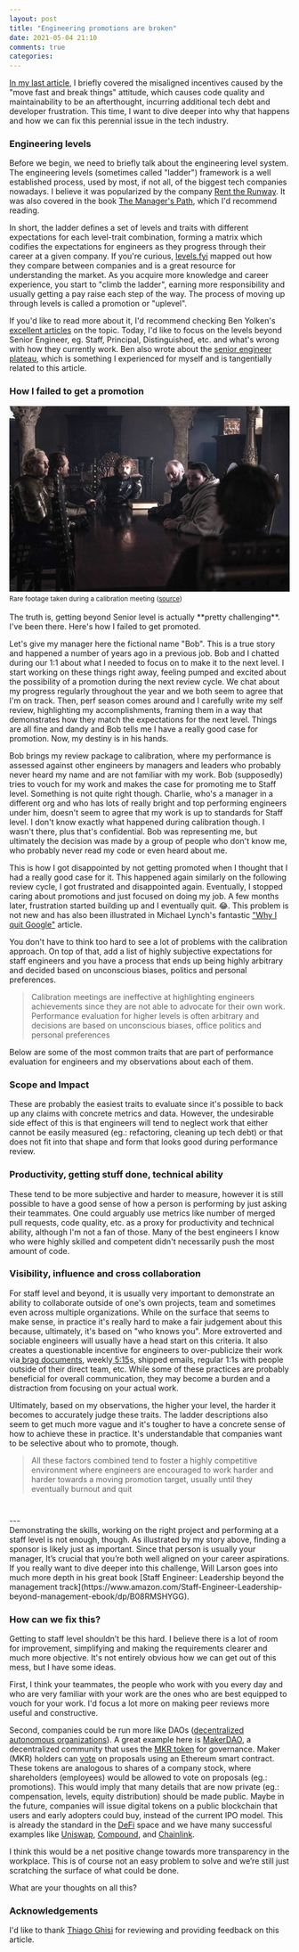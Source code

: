 ```yaml
---
layout: post
title: "Engineering promotions are broken"
date: 2021-05-04 21:10
comments: true
categories:
---
```


[In my last article](https://felipecsl.com/2021/04/26/nobody-cares-about-your-beautiful-code.html), I briefly covered the misaligned incentives caused by the "move fast and break things" attitude, which causes code quality and maintainability to be an afterthought, incurring additional tech debt and developer frustration. This time, I want to dive deeper into why that happens and how we can fix this perennial issue in the tech industry.

### Engineering levels

Before we begin, we need to briefly talk about the engineering level system. The engineering levels (sometimes called "ladder") framework is a well established process, used by most, if not all, of the biggest tech companies nowadays. I believe it was popularized by the company [Rent the Runway](https://www.progression.fyi/f/rent-the-runway). It was also covered in the book [The Manager's Path](https://www.amazon.com/Managers-Path-Leaders-Navigating-Growth/dp/1491973897), which I'd recommend reading.

In short, the ladder defines a set of levels and traits with different expectations for each level-trait combination, forming a matrix which codifies the expectations for engineers as they progress through their career at a given company. If you're curious, [levels.fyi](http://levels.fyi) mapped out how they compare between companies and is a great resource for understanding the market. As you acquire more knowledge and career experience, you start to "climb the ladder", earning more responsibility and usually getting a pay raise each step of the way. The process of moving up through levels is called a promotion or "uplevel".

If you'd like to read more about it, I'd recommend checking Ben Yolken's [excellent articles](https://yolken.net/blog/stop-hiding-levels) on the topic. Today, I'd like to focus on the levels beyond Senior Engineer, eg. Staff, Principal, Distinguished, etc. and what's wrong with how they currently work. Ben also wrote about the [senior engineer plateau](https://yolken.net/blog/senior-engineer-plateau), which is something I experienced for myself and is tangentially related to this article.

### How I failed to get a promotion

<div class="text-center">
  <img src="/images/2021/05/small-council.webp" alt="Calibration meeting">
  <small>Rare footage taken during a calibration meeting (<a target="_blank" href="https://gameofthrones.fandom.com/wiki/Small_council">source</a>)</small>
</div>
<br/>
The truth is, getting beyond Senior level is actually **pretty challenging**. I've been there. Here's how I failed to get promoted.

Let's give my manager here the fictional name "Bob". This is a true story and happened a number of years ago in a previous job. Bob and I chatted during our 1:1 about what I needed to focus on to make it to the next level. I start working on these things right away, feeling pumped and excited about the possibility of a promotion during the next review cycle. We chat about my progress regularly throughout the year and we both seem to agree that I'm on track. Then, perf season comes around and I carefully write my self review, highlighting my accomplishments, framing them in a way that demonstrates how they match the expectations for the next level. Things are all fine and dandy and Bob tells me I have a really good case for promotion. Now, my destiny is in his hands.

Bob brings my review package to calibration, where my performance is assessed against other engineers by managers and leaders who probably never heard my name and are not familiar with my work. Bob (supposedly) tries to vouch for my work and makes the case for promoting me to Staff level. Something is not quite right though. Charlie, who's a manager in a different org and who has lots of really bright and top performing engineers under him, doesn't seem to agree that my work is up to standards for Staff level. I don't know exactly what happened during calibration though. I wasn't there, plus that's confidential. Bob was representing me, but ultimately the decision was made by a group of people who don't know me, who probably never read my code or even heard about me.

This is how I got disappointed by not getting promoted when I thought that I had a really good case for it. This happened again similarly on the following review cycle, I got frustrated and disappointed again. Eventually, I stopped caring about promotions and just focused on doing my job. A few months later, frustration started building up and I eventually quit. 😂. This problem is not new and has also been illustrated in Michael Lynch's fantastic ["Why I quit Google"](https://mtlynch.io/why-i-quit-google/) article.

You don't have to think too hard to see a lot of problems with the calibration approach. On top of that, add a list of highly subjective expectations for staff engineers and you have a process that ends up being highly arbitrary and decided based on unconscious biases, politics and personal preferences.

> Calibration meetings are ineffective at highlighting engineers achievements since they are not able to advocate for their own work. Performance evaluation for higher levels is often arbitrary and decisions are based on unconscious biases, office politics and personal preferences

Below are some of the most common traits that are part of performance evaluation for engineers and my observations about each of them.

### Scope and Impact

These are probably the easiest traits to evaluate since it's possible to back up any claims with concrete metrics and data. However, the undesirable side effect of this is that engineers will tend to neglect work that either cannot be easily measured (eg.: refactoring, cleaning up tech debt) or that does not fit into that shape and form that looks good during performance review.

### Productivity, getting stuff done, technical ability

These tend to be more subjective and harder to measure, however it is still possible to have a good sense of how a person is performing by just asking their teammates. One could arguably use metrics like number of merged pull requests, code quality, etc. as a proxy for productivity and technical ability, although I'm not a fan of those. Many of the best engineers I know who were highly skilled and competent didn't necessarily push the most amount of code.

### Visibility, influence and cross collaboration

For staff level and beyond, it is usually very important to demonstrate an ability to collaborate outside of one's own projects, team and sometimes even across multiple organizations. While on the surface that seems to make sense, in practice it's really hard to make a fair judgement about this because, ultimately, it's based on "who knows you". More extroverted and sociable engineers will usually have a head start on this criteria. It also creates a questionable incentive for engineers to over-publicize their work via[ brag documents](https://jvns.ca/blog/brag-documents/), weekly[ 5:15](https://qz.com/work/1516573/the-5-15-is-an-easy-way-to-improve-communication-at-work/)s, shipped emails, regular 1:1s with people outside of their direct team, etc. While some of these practices are probably beneficial for overall communication, they may become a burden and a distraction from focusing on your actual work.

Ultimately, based on my observations, the higher your level, the harder it becomes to accurately judge these traits. The ladder descriptions also seem to get much more vague and it's tougher to have a concrete sense of how to achieve these in practice. It's understandable that companies want to be selective about who to promote, though.

<div style="margin-bottom: 40px">
  <blockquote>
    <p>All these factors combined tend to foster a highly competitive environment where engineers are encouraged to work harder and harder towards a moving promotion target, usually until they eventually burnout and quit</p>
  </blockquote>
</div>
---

<br/>
Demonstrating the skills, working on the right project and performing at a staff level is not enough, though. As illustrated by my story above, finding a sponsor is likely just as important. Since that person is usually your manager, It’s crucial that you’re both well aligned on your career aspirations. If you really want to dive deeper into this challenge, Will Larson goes into much more depth in his great book [Staff Engineer: Leadership beyond the management track](https://www.amazon.com/Staff-Engineer-Leadership-beyond-management-ebook/dp/B08RMSHYGG).

### How can we fix this?

Getting to staff level shouldn’t be this hard. I believe there is a lot of room for improvement, simplifying and making the requirements clearer and much more objective. It's not entirely obvious how we can get out of this mess, but I have some ideas.

First, I think your teammates, the people who work with you every day and who are very familiar with your work are the ones who are best equipped to vouch for your work. I'd focus a lot more on making peer reviews more useful and constructive.

Second, companies could be run more like DAOs ([decentralized autonomous organizations](https://www.investopedia.com/tech/what-dao/)). A great example here is [MakerDAO](https://makerdao.com/), a decentralized community that uses the [MKR token](https://community-development.makerdao.com/en/learn/governance/mkr-token) for governance. Maker (MKR) holders can [vote](https://vote.makerdao.com/) on proposals using an Ethereum smart contract. These tokens are analogous to shares of a company stock, where shareholders (employees) would be allowed to vote on proposals (eg.: promotions). This would imply that many details that are now private (eg.: compensation, levels, equity distribution) should be made public. Maybe in the future, companies will issue digital tokens on a public blockchain that users and early adopters could buy, instead of the current IPO model. This is already the standard in the [DeFi](https://www.coindesk.com/what-is-defi) space and we have many successful examples like [Uniswap](https://uniswap.org/), [Compound](https://compound.finance/), and [Chainlink](https://chain.link/).

I think this would be a net positive change towards more transparency in the workplace. This is of course not an easy problem to solve and we’re still just scratching the surface of what could be done.

What are your thoughts on all this?

### Acknowledgements

I'd like to thank [Thiago Ghisi](http://thiagoghisi.com/) for reviewing and providing feedback on this article.
